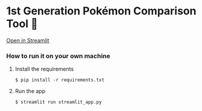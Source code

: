 # 1st Generation Pokémon Comparison Tool 🔮

[Open in Streamlit](https://pokemon-comparison-dashboard-h7palpnwt58acucacutsbz.streamlit.app/)

### How to run it on your own machine

1. Install the requirements

   ```
   $ pip install -r requirements.txt
   ```

2. Run the app

   ```
   $ streamlit run streamlit_app.py
   ```
